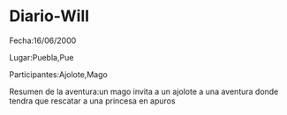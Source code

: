 # Diario-Will
  
Fecha:16/06/2000

Lugar:Puebla,Pue

Participantes:Ajolote,Mago
 
Resumen de la aventura:un mago invita a un ajolote a una aventura donde tendra que rescatar a una princesa en apuros
